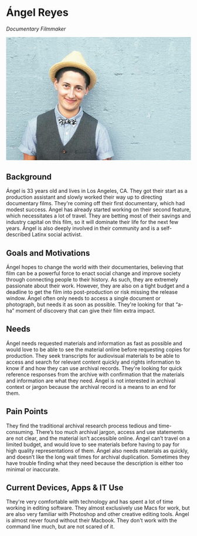 # Ángel Reyes

_Documentary Filmmaker_

![persona image](img/angel-reyes.jpg)

## Background

Ángel is 33 years old and lives in Los Angeles, CA. They got their start as a production assistant and slowly worked their way up to directing documentary films. They're coming off their first documentary, which had modest success. Ángel has already started working on their second feature, which necessitates a lot of travel. They are betting most of their savings and industry capital on this film, so it will dominate their life for the next few years. Ángel is also deeply involved in their community and is a self-described Latinx social activist.

## Goals and Motivations

Ángel hopes to change the world with their documentaries, believing that film can be a powerful force to enact social change and improve society through connecting people to their history. As such, they are extremely passionate about their work. However, they are also on a tight budget and a deadline to get the film into post-production or risk missing the release window. Ángel often only needs to access a single document or photograph, but needs it as soon as possible. They're looking for that “a-ha” moment of discovery that can give their film extra impact.

## Needs

Ángel needs requested materials and information as fast as possible and would love to be able to see the material online before requesting copies for production. They seek transcripts for audiovisual materials to be able to access and search for relevant content quickly and rights information to know if and how they can use archival records. They're looking for quick reference responses from the archive with confirmation that the materials and information are what they need. Ángel is not interested in archival context or jargon because the archival record is a means to an end for them.

## Pain Points

They find the traditional archival research process tedious and time-consuming. There’s too much archival jargon, access and use statements are not clear, and the material isn’t accessible online. Ángel can’t travel on a limited budget, and would love to see materials before having to pay for high quality representations of them. Ángel also needs materials as quickly, and doesn’t like the long wait times for archival duplication. Sometimes they have trouble finding what they need because the description is either too minimal or inaccurate.

## Current Devices, Apps & IT Use

They're very comfortable with technology and has spent a lot of time working in editing software. They almost exclusively use Macs for work, but are also very familiar with Photoshop and other creative editing tools. Ángel is almost never found without their Macbook. They don't work with the command line much, but are not scared of it.
